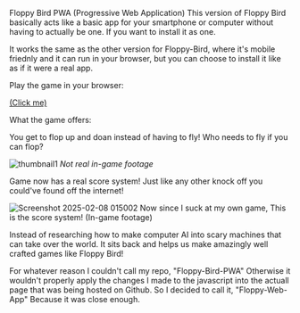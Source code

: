 Floppy Bird PWA (Progressive Web Application)
This version of Floppy Bird basically acts like a basic app for your smartphone or computer without having to actually be one. If you want to install it as one.

It works the same as the other version for Floppy-Bird, where it's mobile friednly and it can run in your browser, but you can choose to install it like as if it were a real app.

Play the game in your browser:

[(Click me)](https://gooberheads6297.github.io/Floppy-Bird-PWA-App/)

What the game offers:

You get to flop up and doan instead of having to fly! Who needs to fly if you can flop?  

![thumbnail1](https://github.com/user-attachments/assets/4a38ddad-c6c9-4bd6-8323-98b33a0bda0d)
*Not real in-game footage*

Game now has a real score system! Just like any other knock off you could've found off the internet!

 ![Screenshot 2025-02-08 015002](https://github.com/user-attachments/assets/84319c13-a2e7-46d9-9d1a-36489dc1f981)
Now since I suck at my own game, This is the score system! (In-game footage)

Instead of researching how to make computer AI into scary machines that can take over the world. It sits back and helps us make amazingly well crafted games like Floppy Bird!

For whatever reason I couldn't call my repo, "Floppy-Bird-PWA" Otherwise it wouldn't properly apply the changes I made to the javascript into the actuall page that was being hosted on Github. So I decided to call it, "Floppy-Web-App" Because it was close enough.
